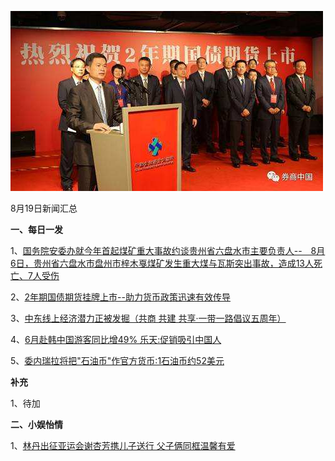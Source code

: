 ![08_01](.\08_19.jpg)

8月19日新闻汇总

**一、每日一发**

1、[国务院安委办就今年首起煤矿重大事故约谈贵州省六盘水市主要负责人--　8月6日，贵州省六盘水市盘州市梓木戛煤矿发生重大煤与瓦斯突出事故，造成13人死亡、7人受伤](http://paper.people.com.cn/rmrb/html/2018-08/19/nw.D110000renmrb_20180819_4-02.htm)

2、[2年期国债期货挂牌上市--助力货币政策迅速有效传导](http://paper.people.com.cn/rmrb/html/2018-08/19/nw.D110000renmrb_20180819_6-02.htm)

3、[中东线上经济潜力正被发掘（共商 共建 共享·一带一路倡议五周年）](http://paper.people.com.cn/rmrb/html/2018-08/19/nw.D110000renmrb_20180819_1-03.htm)

4、[6月赴韩中国游客同比增49% 乐天:促销吸引中国人](http://news.163.com/18/0819/01/DPHM89FG00018AOR.html)

5、[委内瑞拉将把"石油币"作官方货币:1石油币约52美元](http://news.163.com/18/0818/20/DPH5VUFM000187VE.html)



**补充**

1、待加



**二、小娱怡情**

1、[林丹出征亚运会谢杏芳携儿子送行 父子俩同框温馨有爱](http://news.67.com/xianchang/2018/08/17/927308.html)